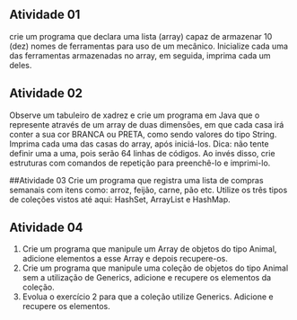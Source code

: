 ## Atividade 01
crie um programa que declara uma lista (array) capaz de armazenar 10 (dez) nomes de ferramentas para uso de um mecânico. Inicialize cada uma das ferramentas armazenadas no array, em seguida, imprima cada um deles.

## Atividade 02
Observe um tabuleiro de xadrez  e crie um programa em Java que o represente através de um array de duas dimensões, em que cada casa irá conter a sua cor BRANCA ou PRETA, como sendo valores do tipo String. Imprima cada uma das casas do array, após iniciá-los.
Dica: não tente definir uma a uma, pois serão 64 linhas de códigos. Ao invés disso, crie estruturas com comandos de repetição para preenchê-lo e imprimi-lo.

##Atividade 03
Crie um programa que registra uma lista de compras semanais com itens como: arroz, feijão, carne, pão etc. Utilize os três tipos de coleções vistos até aqui: HashSet, ArrayList e HashMap.

## Atividade 04 
1. Crie um programa que manipule um Array de objetos do tipo Animal, adicione elementos a esse Array e depois recupere-os.
2. Crie um programa que manipule uma coleção de objetos do tipo Animal sem a utilização de Generics, adicione e recupere os elementos da coleção.
3. Evolua o exercício 2 para que a coleção utilize Generics. Adicione e recupere os elementos.

